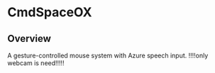 # CmdSpaceOX

## Overview
A gesture-controlled mouse system with Azure speech input.
!!!!only webcam is need!!!!!
